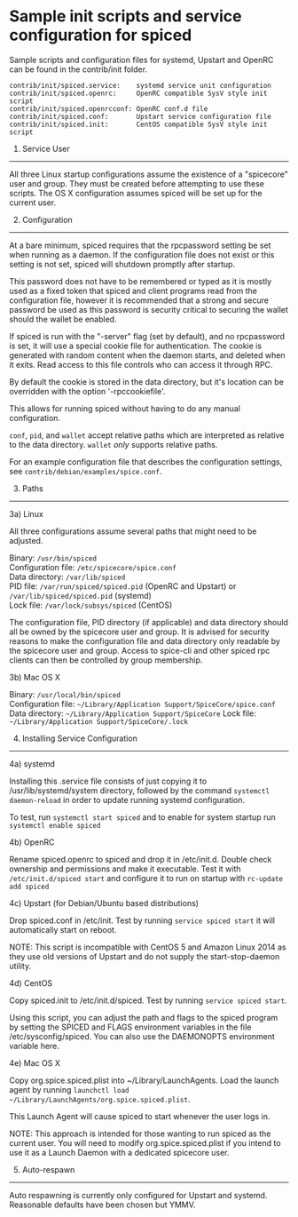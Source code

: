 Sample init scripts and service configuration for spiced
==========================================================

Sample scripts and configuration files for systemd, Upstart and OpenRC
can be found in the contrib/init folder.

    contrib/init/spiced.service:    systemd service unit configuration
    contrib/init/spiced.openrc:     OpenRC compatible SysV style init script
    contrib/init/spiced.openrcconf: OpenRC conf.d file
    contrib/init/spiced.conf:       Upstart service configuration file
    contrib/init/spiced.init:       CentOS compatible SysV style init script

1. Service User
---------------------------------

All three Linux startup configurations assume the existence of a "spicecore" user
and group.  They must be created before attempting to use these scripts.
The OS X configuration assumes spiced will be set up for the current user.

2. Configuration
---------------------------------

At a bare minimum, spiced requires that the rpcpassword setting be set
when running as a daemon.  If the configuration file does not exist or this
setting is not set, spiced will shutdown promptly after startup.

This password does not have to be remembered or typed as it is mostly used
as a fixed token that spiced and client programs read from the configuration
file, however it is recommended that a strong and secure password be used
as this password is security critical to securing the wallet should the
wallet be enabled.

If spiced is run with the "-server" flag (set by default), and no rpcpassword is set,
it will use a special cookie file for authentication. The cookie is generated with random
content when the daemon starts, and deleted when it exits. Read access to this file
controls who can access it through RPC.

By default the cookie is stored in the data directory, but it's location can be overridden
with the option '-rpccookiefile'.

This allows for running spiced without having to do any manual configuration.

`conf`, `pid`, and `wallet` accept relative paths which are interpreted as
relative to the data directory. `wallet` *only* supports relative paths.

For an example configuration file that describes the configuration settings,
see `contrib/debian/examples/spice.conf`.

3. Paths
---------------------------------

3a) Linux

All three configurations assume several paths that might need to be adjusted.

Binary:              `/usr/bin/spiced`  
Configuration file:  `/etc/spicecore/spice.conf`  
Data directory:      `/var/lib/spiced`  
PID file:            `/var/run/spiced/spiced.pid` (OpenRC and Upstart) or `/var/lib/spiced/spiced.pid` (systemd)  
Lock file:           `/var/lock/subsys/spiced` (CentOS)  

The configuration file, PID directory (if applicable) and data directory
should all be owned by the spicecore user and group.  It is advised for security
reasons to make the configuration file and data directory only readable by the
spicecore user and group.  Access to spice-cli and other spiced rpc clients
can then be controlled by group membership.

3b) Mac OS X

Binary:              `/usr/local/bin/spiced`  
Configuration file:  `~/Library/Application Support/SpiceCore/spice.conf`  
Data directory:      `~/Library/Application Support/SpiceCore`
Lock file:           `~/Library/Application Support/SpiceCore/.lock`

4. Installing Service Configuration
-----------------------------------

4a) systemd

Installing this .service file consists of just copying it to
/usr/lib/systemd/system directory, followed by the command
`systemctl daemon-reload` in order to update running systemd configuration.

To test, run `systemctl start spiced` and to enable for system startup run
`systemctl enable spiced`

4b) OpenRC

Rename spiced.openrc to spiced and drop it in /etc/init.d.  Double
check ownership and permissions and make it executable.  Test it with
`/etc/init.d/spiced start` and configure it to run on startup with
`rc-update add spiced`

4c) Upstart (for Debian/Ubuntu based distributions)

Drop spiced.conf in /etc/init.  Test by running `service spiced start`
it will automatically start on reboot.

NOTE: This script is incompatible with CentOS 5 and Amazon Linux 2014 as they
use old versions of Upstart and do not supply the start-stop-daemon utility.

4d) CentOS

Copy spiced.init to /etc/init.d/spiced. Test by running `service spiced start`.

Using this script, you can adjust the path and flags to the spiced program by
setting the SPICED and FLAGS environment variables in the file
/etc/sysconfig/spiced. You can also use the DAEMONOPTS environment variable here.

4e) Mac OS X

Copy org.spice.spiced.plist into ~/Library/LaunchAgents. Load the launch agent by
running `launchctl load ~/Library/LaunchAgents/org.spice.spiced.plist`.

This Launch Agent will cause spiced to start whenever the user logs in.

NOTE: This approach is intended for those wanting to run spiced as the current user.
You will need to modify org.spice.spiced.plist if you intend to use it as a
Launch Daemon with a dedicated spicecore user.

5. Auto-respawn
-----------------------------------

Auto respawning is currently only configured for Upstart and systemd.
Reasonable defaults have been chosen but YMMV.

